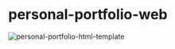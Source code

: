 # personal-portfolio-web
![personal-portfolio-html-template](https://github.com/user-attachments/assets/319b1d7c-3e97-4a61-b47b-02b24f57faf4)
